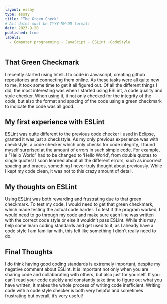 ```yaml
---
layout: essay
type: essay
title: "The Green Check"
# All dates must be YYYY-MM-DD format!
date: 2023-9-20
published: true
labels:
  - Computer programming - JavaScipt - ESLint -CodeStyle
---
```

## That Green Checkmark
I recently started using IntelliJ to code in Javascript, creating github repositories and connecting them online. As these tasks were all quite new to me, it took some time to get it all figured out. Of all the different things I did, the most interesting was when I started using ESLint, a code quality and style checker. When using it, it not only checked for the integrity of the code, but also the format and spacing of the code using a green checkmark to indicate the code was all good.

## My first experience with ESLint
ESLint was quite different to the previous code checker I used in Eclipse, granted it was just a checkstyle. As my only previous experience was with checkstyle, a code checker which only checks for code integrity, I found myself surprised at the amount of errors in such simple code. For example, a “Hello World” had to be changed to ‘Hello World’, from double quotes to single quotes! I soon learned about all the different errors, such as incorrect spacing and braces, something I never truly thought about previously. While I kept my code clean, it was not to this crazy amount of detail.

## My thoughts on ESLint
Using ESLint was both rewarding and frustrating due to that green checkmark. To test my code, I would need to get that green checkmark, which made testing the actual code harder. To test if the program worked, I would need to go through my code and make sure each line was written with the correct code style or else it wouldn’t pass ESLint. While this may help some learn coding standards and get used to it, as I already have a code style I am familiar with, this felt like something I didn’t really need to do. 

## Final Thoughts
I do think having good coding standards is extremely important, despite my negative comment about ESLint. It is important not only when you are sharing code and collaborating with others, but also just for yourself. If you can’t read your code quickly and constantly take time to figure out what you have written, it makes the whole process of writing code inefficient. Writing code with a code style checker is both very helpful and sometimes frustrating but overall, it’s very useful!
